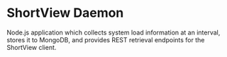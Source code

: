 ShortView Daemon
================

Node.js application which collects system load information at an interval, stores it to MongoDB, and provides REST retrieval endpoints for the ShortView client.

